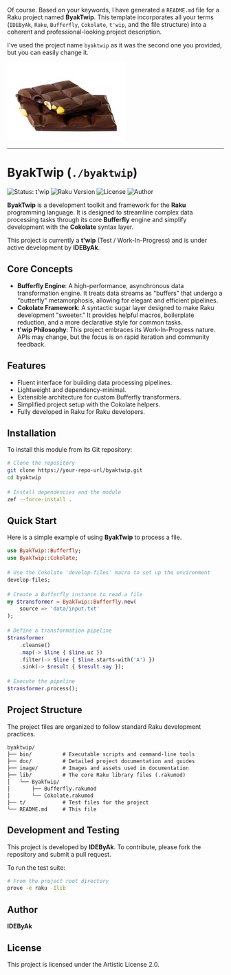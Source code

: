 Of course. Based on your keywords, I have generated a `README.md` file for a Raku project named **ByakTwip**. This template incorporates all your terms (`IDEByAk`, `Raku`, `Bufferfly`, `Cokolate`, `t'wip`, and the file structure) into a coherent and professional-looking project description.

I've used the project name `byaktwip` as it was the second one you provided, but you can easily change it.

<img src="../image/logon.jpg">

---

# ByakTwip (`./byaktwip`)

![Status: t'wip](https://img.shields.io/badge/status-t'wip-yellow.svg)
![Raku Version](https://img.shields.io/badge/raku-6.d-blue.svg)
![License](https://img.shields.io/badge/license-Artistic%202.0-lightgrey.svg)
![Author](https://img.shields.io/badge/author-IDEByAk-orange.svg)

**ByakTwip** is a development toolkit and framework for the **Raku** programming language. It is designed to streamline complex data processing tasks through its core **Bufferfly** engine and simplify development with the **Cokolate** syntax layer.

This project is currently a **t'wip** (Test / Work-In-Progress) and is under active development by **IDEByAk**.

## Core Concepts

*   **Bufferfly Engine**: A high-performance, asynchronous data transformation engine. It treats data streams as "buffers" that undergo a "butterfly" metamorphosis, allowing for elegant and efficient pipelines.
*   **Cokolate Framework**: A syntactic sugar layer designed to make Raku development "sweeter." It provides helpful macros, boilerplate reduction, and a more declarative style for common tasks.
*   **t'wip Philosophy**: This project embraces its Work-In-Progress nature. APIs may change, but the focus is on rapid iteration and community feedback.

## Features

*   Fluent interface for building data processing pipelines.
*   Lightweight and dependency-minimal.
*   Extensible architecture for custom Bufferfly transformers.
*   Simplified project setup with the Cokolate helpers.
*   Fully developed in Raku for Raku developers.

## Installation

To install this module from its Git repository:

```bash
# Clone the repository
git clone https://your-repo-url/byaktwip.git
cd byaktwip

# Install dependencies and the module
zef --force-install .
```

## Quick Start

Here is a simple example of using **ByakTwip** to process a file.

```raku
use ByakTwip::Bufferfly;
use ByakTwip::Cokolate;

# Use the Cokolate 'develop-files' macro to set up the environment
develop-files;

# Create a Bufferfly instance to read a file
my $transformer = ByakTwip::Bufferfly.new(
    source => 'data/input.txt'
);

# Define a transformation pipeline
$transformer
    .cleanse()
    .map(-> $line { $line.uc })
    .filter(-> $line { $line.starts-with('A') })
    .sink(-> $result { $result.say });

# Execute the pipeline
$transformer.process();
```

## Project Structure

The project files are organized to follow standard Raku development practices.

```
byaktwip/
├── bin/          # Executable scripts and command-line tools
├── doc/          # Detailed project documentation and guides
├── image/        # Images and assets used in documentation
├── lib/          # The core Raku library files (.rakumod)
│   └── ByakTwip/
│       ├── Bufferfly.rakumod
│       └── Cokolate.rakumod
├── t/            # Test files for the project
└── README.md     # This file
```

## Development and Testing

This project is developed by **IDEByAk**. To contribute, please fork the repository and submit a pull request.

To run the test suite:

```bash
# From the project root directory
prove -e raku -Ilib
```

## Author

**IDEByAk**

## License

This project is licensed under the Artistic License 2.0.